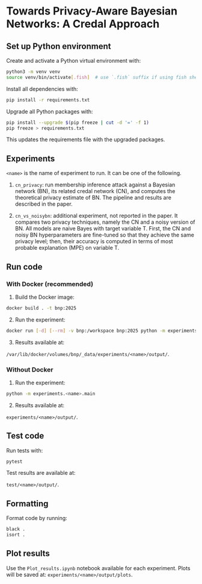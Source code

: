 # Towards Privacy-Aware Bayesian Networks: A Credal Approach

## Set up Python environment

Create and activate a Python virtual environment with: 

```bash
python3 -m venv venv
source venv/bin/activate[.fish]  # use `.fish` suffix if using fish shell
```

Install all dependencies with: 

```bash
pip install -r requirements.txt
```

Upgrade all Python packages with: 

```bash
pip install --upgrade $(pip freeze | cut -d '=' -f 1)
pip freeze > requirements.txt
```

This updates the requirements file with the upgraded packages.

## Experiments

`<name>` is the name of experiment to run. It can be one of the following.

1. `cn_privacy`: run membership inference attack against a Bayesian network (BN), its related credal network (CN), and computes the theoretical privacy estimate of BN. The pipeline and results are described in the paper.

2. `cn_vs_noisybn`: additional experiment, not reported in the paper. It compares two privacy techniques, namely the CN and a noisy version of BN. All models are naive Bayes with target variable T. First, the CN and noisy BN hyperparameters are fine-tuned so that they achieve the same privacy level; then, their accuracy is computed in terms of most probable explanation (MPE) on variable T.

## Run code

### With Docker (recommended)

1. Build the Docker image:

```bash
docker build . -t bnp:2025
```

2. Run the experiment:

```bash
docker run [-d] [--rm] -v bnp:/workspace bnp:2025 python -m experiments.<name>.main
```

3. Results available at: 

`/var/lib/docker/volumes/bnp/_data/experiments/<name>/output/`.

### Without Docker

1. Run the experiment: 

```bash
python -m experiments.<name>.main
```

2. Results available at: 

`experiments/<name>/output/`.

## Test code

Run tests with:

```bash
pytest
```

Test results are available at: 

`test/<name>/output/`.

## Formatting

Format code by running:

```bash
black .
isort .
```

## Plot results

Use the `Plot_results.ipynb` notebook available for each experiment. Plots will be saved at: `experiments/<name>/output/plots`.
